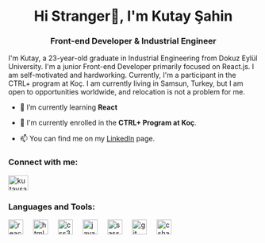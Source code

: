 <h1 align="center">Hi Stranger👋, I'm Kutay Şahin</h1>
<h3 align="center">Front-end Developer & Industrial Engineer</h3>


I'm Kutay, a 23-year-old graduate in Industrial Engineering from Dokuz Eylül University. I'm a junior Front-end Developer primarily focused on React.js. I am self-motivated and hardworking. Currently, I'm a participant in the CTRL+ program at Koç. I am currently living in Samsun, Turkey, but I am open to opportunities worldwide, and relocation is not a problem for me.


- 🌱 I’m currently learning **React**

- 🔭 I'm currently enrolled in the **CTRL+ Program at Koç**.

- 📫 You can find me on my [LinkedIn](https://www.linkedin.com/in/kutaysahin/) page.

<h3 align="left">Connect with me:</h3>
<p align="left">
<a href="https://linkedin.com/in/kutaysahin" target="blank"><img align="center" src="https://raw.githubusercontent.com/rahuldkjain/github-profile-readme-generator/master/src/images/icons/Social/linked-in-alt.svg" alt="kutaysahin" height="30" width="40" /></a>

<h3 align="left">Languages and Tools:</h3>
<div align="left">
  <img src="https://cdn.jsdelivr.net/gh/devicons/devicon/icons/react/react-original.svg" height="30" alt="react logo"  />
  <img width="12" />
  <img src="https://cdn.jsdelivr.net/gh/devicons/devicon/icons/html5/html5-original.svg" height="30" alt="html5 logo"  />
  <img width="12" />
  <img src="https://cdn.jsdelivr.net/gh/devicons/devicon/icons/css3/css3-original.svg" height="30" alt="css3 logo"  />
  <img width="12" />
  <img src="https://cdn.jsdelivr.net/gh/devicons/devicon/icons/javascript/javascript-original.svg" height="30" alt="javascript logo"  />
  <img width="12" />
  <img src="https://cdn.jsdelivr.net/gh/devicons/devicon/icons/sass/sass-original.svg" height="30" alt="sass logo"  />
  <img width="12" />
  <img src="https://cdn.jsdelivr.net/gh/devicons/devicon/icons/git/git-original.svg" height="30" alt="git logo"  />
  <img width="12" />
  <img src="https://cdn.jsdelivr.net/gh/devicons/devicon/icons/csharp/csharp-original.svg" height="30" alt="csharp logo"  />
</div>
